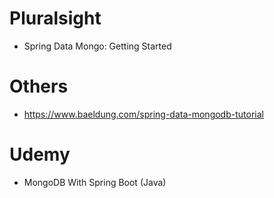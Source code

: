 # Pluralsight
* Spring Data Mongo: Getting Started

# Others
* https://www.baeldung.com/spring-data-mongodb-tutorial

# Udemy
* MongoDB With Spring Boot (Java)
